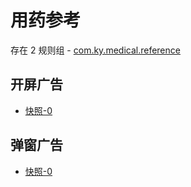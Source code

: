 # 用药参考

存在 2 规则组 - [com.ky.medical.reference](/src/apps/com.ky.medical.reference.ts)

## 开屏广告

- [快照-0](https://i.gkd.li/import/12918049)

## 弹窗广告

- [快照-0](https://gkd-kit.gitee.io/import/12840924)
